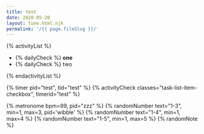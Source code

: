 ```yaml
---
title: test
date: 2020-05-20
layout: tune.html.njk
permalink: '/{{ page.fileSlug }}/'
---
```


{% activityList %}

- {% dailyCheck %} **one**
- {% dailyCheck %} two

{% endactivityList %}

{% timer pid="test", tid="test" %}
{% activityCheck classes="task-list-item-checkbox", timerid="test" %}

{% metronome bpm=99, pid="zzz" %}
{% randomNumber text="1-3", min=1, max=3, pid='wibble' %}
{% randomNumber text="1-4", min=1, max=4  %}
{% randomNumber text="1-5", min=1, max=5  %}
{% randomNote %}
